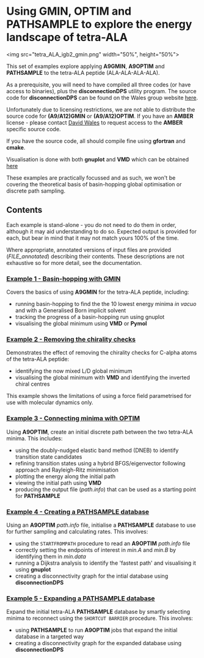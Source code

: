 # Using GMIN, OPTIM and PATHSAMPLE to explore the energy landscape of tetra-ALA
<img src="tetra_ALA_igb2_gmin.png" width="50%", height="50%">

This set of examples explore applying **A9GMIN**, **A9OPTIM** and **PATHSAMPLE** to the tetra-ALA peptide (ALA-ALA-ALA-ALA).

As a prerequisite, you will need to have compiled all three codes (or have access to binaries), plus the **disconnectionDPS** utility program. 
The source code for **disconnectionDPS** can be found on the Wales group website [here](http://www-wales.ch.cam.ac.uk/svn.tar.bz2).

Unfortunately due to licensing restrictions, we are not able to distribute the source code for **(A9/A12)GMIN** or **(A9/A12)OPTIM**.
If you have an **AMBER** license - please contact [David Wales](mailto:dw34@cam.ac.uk) to request access to the **AMBER** specific source code.

If you have the source code, all should compile fine using **gfortran** and **cmake**.

Visualisation is done with both **gnuplot** and **VMD** which can be obtained [here](http://www.ks.uiuc.edu/Research/vmd/)

These examples are practically focussed and as such, we won't be covering the theoretical basis of basin-hopping global optimisation or discrete path sampling.

## Contents
Each example is stand-alone - you do not need to do them in order, although it may aid understanding to do so.
Expected output is provided for each, but bear in mind that it may not match yours 100% of the time.

Where appropriate, annotated versions of input files are provided (*FILE_annotated*) describing their contents.
These descriptions are not exhaustive so for more detail, see the documentation.

### [Example 1 - Basin-hopping with GMIN](./01_Basin-hopping_with_GMIN)

Covers the basics of using **A9GMIN** for the tetra-ALA peptide, including:

- running basin-hopping to find the the 10 lowest energy minima *in vacuo* and with a Generalised Born implicit solvent
- tracking the progress of a basin-hopping run using gnuplot
- visualising the global minimum using **VMD** or **Pymol**

### [Example 2 - Removing the chirality checks](./02_Removing_chirality_checks)

Demonstrates the effect of removing the chirality checks for C-alpha atoms of the tetra-ALA peptide:

- identifying the now mixed L/D global minimum
- visualising the global minimum with **VMD** and identifying the inverted chiral centres

This example shows the limitations of using a force field parametrised for use with molecular dynamics only.

### [Example 3 - Connecting minima with OPTIM](./03_Connecting_minima_with_OPTIM)

Using **A9OPTIM**, create an initial discrete path between the two tetra-ALA minima. 
This includes:
- using the doubly-nudged elastic band method (DNEB) to identify transition state candidates
- refining transition states using a hybrid BFGS/eigenvector following approach and Rayleigh-Ritz minimisation
- plotting the energy along the initial path
- viewing the initial path using **VMD**
- producing the output file (*path.info*) that can be used as a starting point for **PATHSAMPLE**

### [Example 4 - Creating a PATHSAMPLE database](./04_Creating_PATHSAMPLE_database) 

Using an **A9OPTIM** *path.info* file, initialise a **PATHSAMPLE** database to use for further sampling and calculating rates.
This involves:
- using the `STARTFROMPATH` procedure to read an **A9OPTIM** *path.info* file
- correctly setting the endpoints of interest in *min.A* and *min.B* by identifying them in *min.data*
- running a Dijkstra analysis to identify the 'fastest path' and visualising it using **gnuplot**
- creating a disconnectivity graph for the intial database using **disconnectionDPS**

### [Example 5 - Expanding a PATHSAMPLE database](./05_Expanding_PATHSAMPLE_database)

Expand the initial tetra-ALA **PATHSAMPLE** database by smartly selecting minima to reconnect using the `SHORTCUT BARRIER` procedure.
This involves:
- using **PATHSAMPLE** to run **A9OPTIM** jobs that expand the initial database in a targeted way
- creating a disconnectivity graph for the expanded database using **disconnectionDPS**
